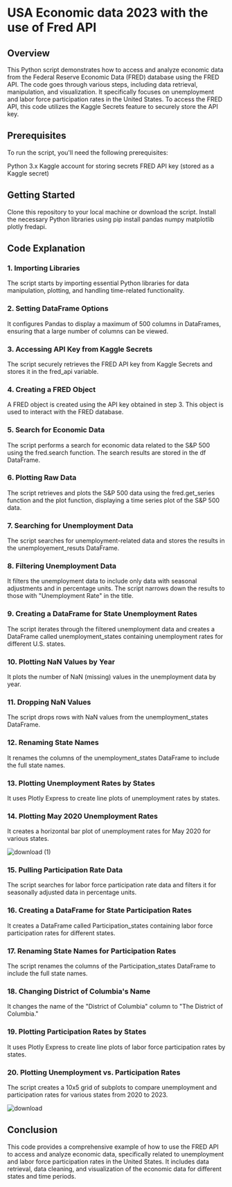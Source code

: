 # USA Economic data 2023 with the use of Fred API

## Overview

This Python script demonstrates how to access and analyze economic data from the Federal Reserve Economic Data (FRED) database using the FRED API. The code goes through various steps, including data retrieval, manipulation, and visualization. It specifically focuses on unemployment and labor force participation rates in the United States. To access the FRED API, this code utilizes the Kaggle Secrets feature to securely store the API key.


## Prerequisites
To run the script, you'll need the following prerequisites:

Python 3.x
Kaggle account for storing secrets
FRED API key (stored as a Kaggle secret)

## Getting Started
Clone this repository to your local machine or download the script.
Install the necessary Python libraries using pip install pandas numpy matplotlib plotly fredapi.

## Code Explanation
### 1. Importing Libraries

The script starts by importing essential Python libraries for data manipulation, plotting, and handling time-related functionality.

### 2. Setting DataFrame Options

It configures Pandas to display a maximum of 500 columns in DataFrames, ensuring that a large number of columns can be viewed.

### 3. Accessing API Key from Kaggle Secrets

The script securely retrieves the FRED API key from Kaggle Secrets and stores it in the fred_api variable.

### 4. Creating a FRED Object
A FRED object is created using the API key obtained in step 3. This object is used to interact with the FRED database.

### 5. Search for Economic Data
The script performs a search for economic data related to the S&P 500 using the fred.search function. The search results are stored in the df DataFrame.

### 6. Plotting Raw Data
The script retrieves and plots the S&P 500 data using the fred.get_series function and the plot function, displaying a time series plot of the S&P 500 data.

### 7. Searching for Unemployment Data
The script searches for unemployment-related data and stores the results in the unemployement_resuts DataFrame.

### 8. Filtering Unemployment Data

It filters the unemployment data to include only data with seasonal adjustments and in percentage units. The script narrows down the results to those with "Unemployment Rate" in the title.

### 9. Creating a DataFrame for State Unemployment Rates

The script iterates through the filtered unemployment data and creates a DataFrame called unemployment_states containing unemployment rates for different U.S. states.

### 10. Plotting NaN Values by Year

It plots the number of NaN (missing) values in the unemployment data by year.

### 11. Dropping NaN Values

The script drops rows with NaN values from the unemployment_states DataFrame.

### 12. Renaming State Names

It renames the columns of the unemployment_states DataFrame to include the full state names.

### 13. Plotting Unemployment Rates by States

It uses Plotly Express to create line plots of unemployment rates by states.

### 14. Plotting May 2020 Unemployment Rates

It creates a horizontal bar plot of unemployment rates for May 2020 for various states.

![download (1)](https://github.com/Ethann93/Ultra-Marathon/assets/133777296/621028b4-7d25-4e30-a2bc-3ca4b9345d99)

### 15. Pulling Participation Rate Data

The script searches for labor force participation rate data and filters it for seasonally adjusted data in percentage units.

### 16. Creating a DataFrame for State Participation Rates

It creates a DataFrame called Participation_states containing labor force participation rates for different states.

### 17. Renaming State Names for Participation Rates

The script renames the columns of the Participation_states DataFrame to include the full state names.

### 18. Changing District of Columbia's Name

It changes the name of the "District of Columbia" column to "The District of Columbia."

### 19. Plotting Participation Rates by States

It uses Plotly Express to create line plots of labor force participation rates by states.

### 20. Plotting Unemployment vs. Participation Rates

The script creates a 10x5 grid of subplots to compare unemployment and participation rates for various states from 2020 to 2023.

![download](https://github.com/Ethann93/Ultra-Marathon/assets/133777296/abceb8b7-d5a6-4e63-8610-2e76881d8ed9)


## Conclusion

This code provides a comprehensive example of how to use the FRED API to access and analyze economic data, specifically related to unemployment and labor force participation rates in the United States. It includes data retrieval, data cleaning, and visualization of the economic data for different states and time periods.
